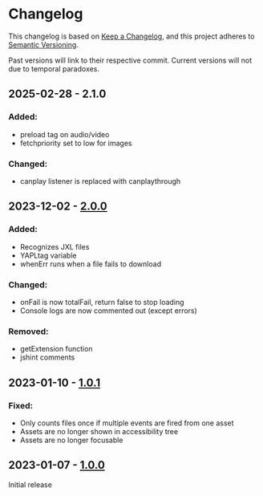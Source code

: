 # Changelog

This changelog is based on [Keep a Changelog](https://keepachangelog.com/), and this project adheres to [Semantic Versioning](https://semver.org/).

Past versions will link to their respective commit. Current versions will not due to temporal paradoxes.

## 2025-02-28 - 2.1.0
### Added:
- preload tag on audio/video
- fetchpriority set to low for images
### Changed:
- canplay listener is replaced with canplaythrough

## 2023-12-02 - [2.0.0](https://github.com/Commenter25/YAPL/blob/1ef2908068e8d8703d621236b45f12cd034cc7f2/yapl.js)
### Added:
  - Recognizes JXL files
  - YAPLtag variable
  - whenErr runs when a file fails to download
### Changed:
  - onFail is now totalFail, return false to stop loading
  - Console logs are now commented out (except errors)
### Removed:
  - getExtension function
  - jshint comments

## 2023-01-10 - [1.0.1](https://github.com/Commenter25/YAPL/blob/4120ed5a28d94f526d0f7ebfe6547e04d0350ee8/yapl.js)
### Fixed:
  - Only counts files once if multiple events are fired from one asset
  - Assets are no longer shown in accessibility tree
  - Assets are no longer focusable

## 2023-01-07 - [1.0.0](https://github.com/Commenter25/YAPL/blob/cc3600cc1c7ed7c3f2eac171fceb687a1e11dfff/yapl.js)
Initial release
